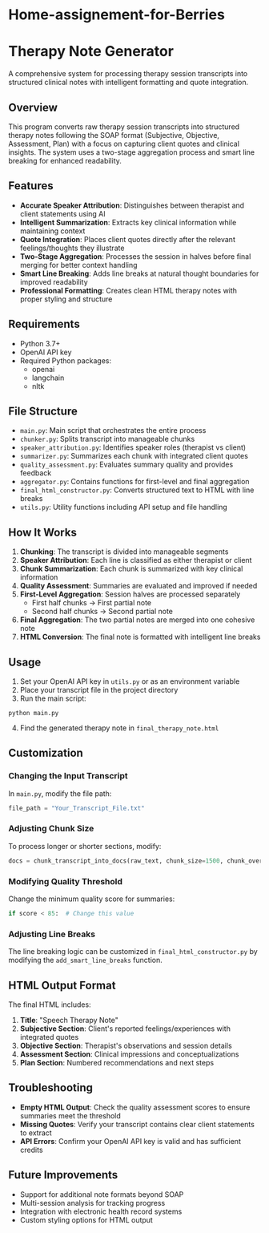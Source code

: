 # Home-assignement-for-Berries
# Therapy Note Generator

A comprehensive system for processing therapy session transcripts into structured clinical notes with intelligent formatting and quote integration.

## Overview

This program converts raw therapy session transcripts into structured therapy notes following the SOAP format (Subjective, Objective, Assessment, Plan) with a focus on capturing client quotes and clinical insights. The system uses a two-stage aggregation process and smart line breaking for enhanced readability.

## Features

- **Accurate Speaker Attribution**: Distinguishes between therapist and client statements using AI
- **Intelligent Summarization**: Extracts key clinical information while maintaining context
- **Quote Integration**: Places client quotes directly after the relevant feelings/thoughts they illustrate
- **Two-Stage Aggregation**: Processes the session in halves before final merging for better context handling
- **Smart Line Breaking**: Adds line breaks at natural thought boundaries for improved readability
- **Professional Formatting**: Creates clean HTML therapy notes with proper styling and structure

## Requirements

- Python 3.7+
- OpenAI API key
- Required Python packages:
  - openai
  - langchain
  - nltk

## File Structure

- `main.py`: Main script that orchestrates the entire process
- `chunker.py`: Splits transcript into manageable chunks
- `speaker_attribution.py`: Identifies speaker roles (therapist vs client)
- `summarizer.py`: Summarizes each chunk with integrated client quotes
- `quality_assessment.py`: Evaluates summary quality and provides feedback
- `aggregator.py`: Contains functions for first-level and final aggregation
- `final_html_constructor.py`: Converts structured text to HTML with line breaks
- `utils.py`: Utility functions including API setup and file handling

## How It Works

1. **Chunking**: The transcript is divided into manageable segments
2. **Speaker Attribution**: Each line is classified as either therapist or client
3. **Chunk Summarization**: Each chunk is summarized with key clinical information
4. **Quality Assessment**: Summaries are evaluated and improved if needed
5. **First-Level Aggregation**: Session halves are processed separately
   - First half chunks → First partial note
   - Second half chunks → Second partial note
6. **Final Aggregation**: The two partial notes are merged into one cohesive note
7. **HTML Conversion**: The final note is formatted with intelligent line breaks

## Usage

1. Set your OpenAI API key in `utils.py` or as an environment variable
2. Place your transcript file in the project directory
3. Run the main script:
```
python main.py
```
4. Find the generated therapy note in `final_therapy_note.html`

## Customization

### Changing the Input Transcript

In `main.py`, modify the file path:
```python
file_path = "Your_Transcript_File.txt"
```

### Adjusting Chunk Size

To process longer or shorter sections, modify:
```python
docs = chunk_transcript_into_docs(raw_text, chunk_size=1500, chunk_overlap=120)
```

### Modifying Quality Threshold

Change the minimum quality score for summaries:
```python
if score < 85:  # Change this value
```

### Adjusting Line Breaks

The line breaking logic can be customized in `final_html_constructor.py` by modifying the `add_smart_line_breaks` function.

## HTML Output Format

The final HTML includes:

1. **Title**: "Speech Therapy Note"
2. **Subjective Section**: Client's reported feelings/experiences with integrated quotes
3. **Objective Section**: Therapist's observations and session details
4. **Assessment Section**: Clinical impressions and conceptualizations
5. **Plan Section**: Numbered recommendations and next steps

## Troubleshooting

- **Empty HTML Output**: Check the quality assessment scores to ensure summaries meet the threshold
- **Missing Quotes**: Verify your transcript contains clear client statements to extract
- **API Errors**: Confirm your OpenAI API key is valid and has sufficient credits

## Future Improvements

- Support for additional note formats beyond SOAP
- Multi-session analysis for tracking progress
- Integration with electronic health record systems
- Custom styling options for HTML output

